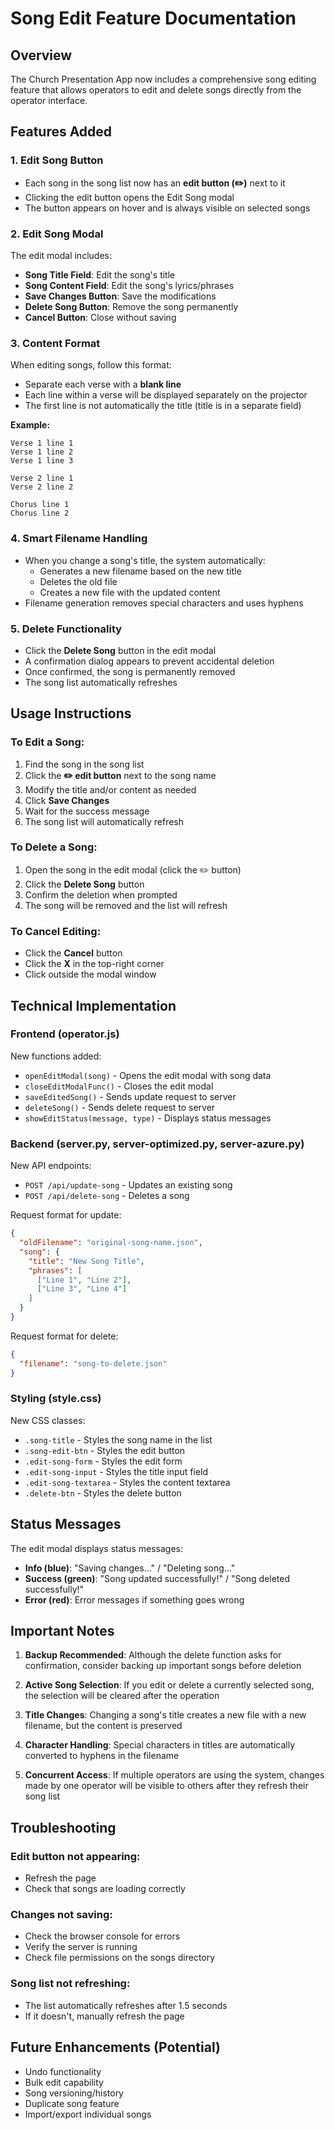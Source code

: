 # Song Edit Feature Documentation

## Overview
The Church Presentation App now includes a comprehensive song editing feature that allows operators to edit and delete songs directly from the operator interface.

## Features Added

### 1. Edit Song Button
- Each song in the song list now has an **edit button (✏️)** next to it
- Clicking the edit button opens the Edit Song modal
- The button appears on hover and is always visible on selected songs

### 2. Edit Song Modal
The edit modal includes:
- **Song Title Field**: Edit the song's title
- **Song Content Field**: Edit the song's lyrics/phrases
- **Save Changes Button**: Save the modifications
- **Delete Song Button**: Remove the song permanently
- **Cancel Button**: Close without saving

### 3. Content Format
When editing songs, follow this format:
- Separate each verse with a **blank line**
- Each line within a verse will be displayed separately on the projector
- The first line is not automatically the title (title is in a separate field)

**Example:**
```
Verse 1 line 1
Verse 1 line 2
Verse 1 line 3

Verse 2 line 1
Verse 2 line 2

Chorus line 1
Chorus line 2
```

### 4. Smart Filename Handling
- When you change a song's title, the system automatically:
  - Generates a new filename based on the new title
  - Deletes the old file
  - Creates a new file with the updated content
- Filename generation removes special characters and uses hyphens

### 5. Delete Functionality
- Click the **Delete Song** button in the edit modal
- A confirmation dialog appears to prevent accidental deletion
- Once confirmed, the song is permanently removed
- The song list automatically refreshes

## Usage Instructions

### To Edit a Song:
1. Find the song in the song list
2. Click the **✏️ edit button** next to the song name
3. Modify the title and/or content as needed
4. Click **Save Changes**
5. Wait for the success message
6. The song list will automatically refresh

### To Delete a Song:
1. Open the song in the edit modal (click the ✏️ button)
2. Click the **Delete Song** button
3. Confirm the deletion when prompted
4. The song will be removed and the list will refresh

### To Cancel Editing:
- Click the **Cancel** button
- Click the **X** in the top-right corner
- Click outside the modal window

## Technical Implementation

### Frontend (operator.js)
New functions added:
- `openEditModal(song)` - Opens the edit modal with song data
- `closeEditModalFunc()` - Closes the edit modal
- `saveEditedSong()` - Sends update request to server
- `deleteSong()` - Sends delete request to server
- `showEditStatus(message, type)` - Displays status messages

### Backend (server.py, server-optimized.py, server-azure.py)
New API endpoints:
- `POST /api/update-song` - Updates an existing song
- `POST /api/delete-song` - Deletes a song

Request format for update:
```json
{
  "oldFilename": "original-song-name.json",
  "song": {
    "title": "New Song Title",
    "phrases": [
      ["Line 1", "Line 2"],
      ["Line 3", "Line 4"]
    ]
  }
}
```

Request format for delete:
```json
{
  "filename": "song-to-delete.json"
}
```

### Styling (style.css)
New CSS classes:
- `.song-title` - Styles the song name in the list
- `.song-edit-btn` - Styles the edit button
- `.edit-song-form` - Styles the edit form
- `.edit-song-input` - Styles the title input field
- `.edit-song-textarea` - Styles the content textarea
- `.delete-btn` - Styles the delete button

## Status Messages
The edit modal displays status messages:
- **Info (blue)**: "Saving changes..." / "Deleting song..."
- **Success (green)**: "Song updated successfully!" / "Song deleted successfully!"
- **Error (red)**: Error messages if something goes wrong

## Important Notes

1. **Backup Recommended**: Although the delete function asks for confirmation, consider backing up important songs before deletion

2. **Active Song Selection**: If you edit or delete a currently selected song, the selection will be cleared after the operation

3. **Title Changes**: Changing a song's title creates a new file with a new filename, but the content is preserved

4. **Character Handling**: Special characters in titles are automatically converted to hyphens in the filename

5. **Concurrent Access**: If multiple operators are using the system, changes made by one operator will be visible to others after they refresh their song list

## Troubleshooting

### Edit button not appearing:
- Refresh the page
- Check that songs are loading correctly

### Changes not saving:
- Check the browser console for errors
- Verify the server is running
- Check file permissions on the songs directory

### Song list not refreshing:
- The list automatically refreshes after 1.5 seconds
- If it doesn't, manually refresh the page

## Future Enhancements (Potential)
- Undo functionality
- Bulk edit capability
- Song versioning/history
- Duplicate song feature
- Import/export individual songs
